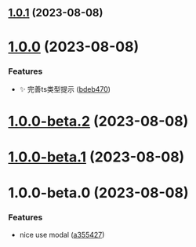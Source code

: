

## [1.0.1](https://github.com/Mrcxt/nice-use-modal/compare/v1.0.0...v1.0.1) (2023-08-08)

# [1.0.0](https://github.com/Mrcxt/nice-use-modal/compare/v1.0.0-beta.2...v1.0.0) (2023-08-08)


### Features

* ✨ 完善ts类型提示 ([bdeb470](https://github.com/Mrcxt/nice-use-modal/commit/bdeb470f220e628463a502cfdd2260995678b4a2))

# [1.0.0-beta.2](https://github.com/Mrcxt/nice-use-modal/compare/v1.0.0-beta.1...v1.0.0-beta.2) (2023-08-08)

# [1.0.0-beta.1](https://github.com/Mrcxt/nice-use-modal/compare/v1.0.0-beta.0...v1.0.0-beta.1) (2023-08-08)

# 1.0.0-beta.0 (2023-08-08)


### Features

* nice use modal ([a355427](https://github.com/Mrcxt/nice-use-modal/commit/a355427b215559aadf073d6c28eef144baae69f2))